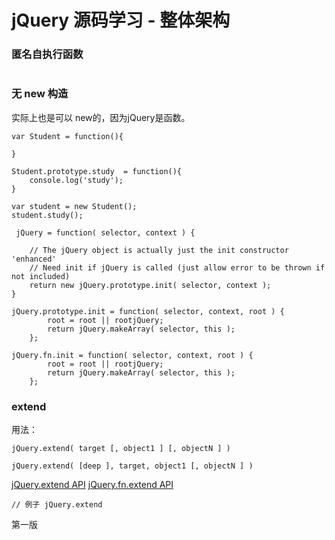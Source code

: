 # jQuery 源码学习 - 整体架构

### 匿名自执行函数
```

```

### 无 new 构造
实际上也是可以 new的，因为jQuery是函数。
```
var Student = function(){

}

Student.prototype.study  = function(){
    console.log('study');
}

var student = new Student();
student.study();
```

```
 jQuery = function( selector, context ) {

    // The jQuery object is actually just the init constructor 'enhanced'
    // Need init if jQuery is called (just allow error to be thrown if not included)
    return new jQuery.prototype.init( selector, context );
}

jQuery.prototype.init = function( selector, context, root ) {
        root = root || rootjQuery;
		return jQuery.makeArray( selector, this );
	};

jQuery.fn.init = function( selector, context, root ) {
        root = root || rootjQuery;
		return jQuery.makeArray( selector, this );
	};

```

### extend

用法：
```
jQuery.extend( target [, object1 ] [, objectN ] )

jQuery.extend( [deep ], target, object1 [, objectN ] )
```
[jQuery.extend API](https://api.jquery.com/jQuery.extend/)
[jQuery.fn.extend API](https://api.jquery.com/jQuery.extend/)

```
// 例子 jQuery.extend
```
第一版